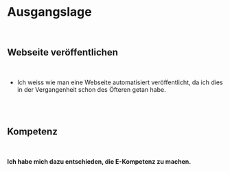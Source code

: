 
# Ausgangslage

<br>

## Webseite veröffentlichen
<br>

- Ich weiss wie man eine Webseite automatisiert veröffentlicht, da ich dies in der Vergangenheit schon des Öfteren getan habe.

<br>
<br>

## Kompetenz
<br>

**Ich habe mich dazu entschieden, die E-Kompetenz zu machen.**